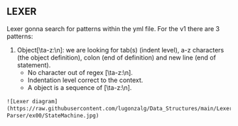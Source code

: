 ## LEXER

  Lexer gonna search for patterns within the yml file. For the v1 there are 3 patterns:

  1. Object[\ta-z:\n]: we are looking for tab(s) (indent level), a-z characters (the object definition), colon (end of definition) and new line (end of statement).
      - No character out of regex [\ta-z:\n].
      - Indentation level correct to the context.
      - A object is a sequence of [\ta-z:\n].

    ![Lexer diagram](https://raw.githubusercontent.com/lugonzalg/Data_Structures/main/Lexer-Parser/ex00/StateMachine.jpg)
